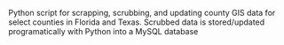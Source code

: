 Python script for scrapping, scrubbing, and updating county GIS data for select counties in Florida and Texas. Scrubbed data is stored/updated programatically with Python into a MySQL database
